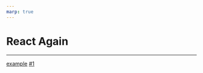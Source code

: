 ```yaml
---
marp: true
---
```


<!--
theme: gaia
class:
 - invert
headingDivider: 2 
paginate: true
-->

<!--
_class:
 - lead
 - invert
-->

# React Again

---

[example](docs/example)
[#1](#1)
<!-- https://github.com/ralexander-phi/marp-to-pages -->